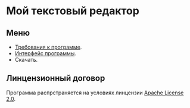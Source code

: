 # Мой текстовый редактор

## Меню

- [Требования к программе](./a/a.md).
- [Интерфейс программы](/sipponPages/a/).
- Скачать.

## Линцензионный договор

Программа распрстраняется на условиях линцензии [Apache License 2.0](https://www.apache.org/licenses/LICENSE-2.0.txt).
